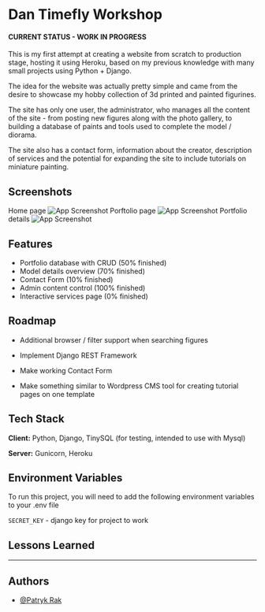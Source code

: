 
# Dan Timefly Workshop
#### **CURRENT STATUS - WORK IN PROGRESS**

This is my first attempt at creating a website from scratch to production stage,
hosting it using Heroku, based on my previous knowledge with many small projects
using Python + Django.

The idea for the website was actually pretty simple and came from the desire to
showcase my hobby collection of 3d printed and painted figurines.

The site has only one user, the administrator, who manages all the content of
the site - from posting new figures along with the photo gallery, to building
a database of paints and tools used to complete the model / diorama.

The site also has a contact form, information about the creator,
description of services and the potential for expanding the site to include
tutorials on miniature painting.


## Screenshots
Home page
![App Screenshot](https://i.imgur.com/7TyiSTK.png)
Porftolio page
![App Screenshot](https://i.imgur.com/F5Pzefa.png)
Portfolio details
![App Screenshot](https://i.imgur.com/5p6wbXr.png)


## Features

- Portfolio database with CRUD (50% finished)
- Model details overview (70% finished)
- Contact Form (10% finished)
- Admin content control (100% finished)
- Interactive services page (0% finished)


## Roadmap

- Additional browser / filter support when searching figures

- Implement Django REST Framework

- Make working Contact Form

- Make something similar to Wordpress CMS tool for creating tutorial pages on one template


## Tech Stack

**Client:** Python, Django, TinySQL (for testing, intended to use with Mysql)

**Server:** Gunicorn, Heroku


## Environment Variables

To run this project, you will need to add the following environment variables to your .env file

`SECRET_KEY` - django key for project to work

## Lessons Learned

---


## Authors

- [@Patryk Rak](https://github.com/Patryk-Rak)

